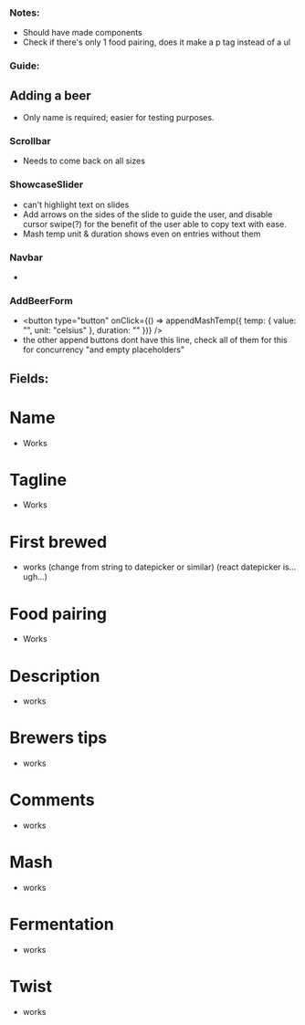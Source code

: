 ### Notes:
- Should have made components 
- Check if there's only 1 food pairing, does it make a p tag instead of a ul

### Guide:
## Adding a beer
- Only name is required; easier for testing purposes.



### Scrollbar
- Needs to come back on all sizes

### ShowcaseSlider
- can't highlight text on slides
- Add arrows on the sides of the slide to guide the user, and
  disable cursor swipe(?) for the benefit of the user able to copy text with ease.
- Mash temp unit & duration shows even on entries without them



### Navbar
- 

### AddBeerForm
- <button type="button" onClick={() => appendMashTemp({ temp: { value: "", unit: "celsius" }, duration: "" })} />
- the other append buttons dont have this line, check all of them for this for concurrency "and empty placeholders"

## Fields:
# Name
- Works

# Tagline
- Works

# First brewed
- works
(change from string to datepicker or similar) (react datepicker is... ugh...)

# Food pairing 
- Works

# Description
- works

# Brewers tips
- works

# Comments
- works

# Mash
- works

# Fermentation
- works

# Twist
- works